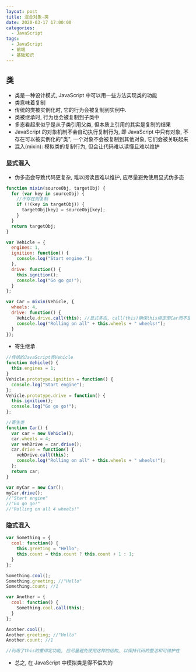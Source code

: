 ```yaml
---
layout: post
title: 混合对象-类
date: 2020-03-17 17:00:00
categories:
  - JavaScript
tags:
  - JavaScript
  - 前端
  - 基础知识
---
```


## 类

- 类是一种设计模式, JavaScript 中可以用一些方法实现类的功能
- 类意味着复制
- 传统的类被实例化时, 它的行为会被复制到实例中.
- 类被继承时, 行为也会被复制到子类中
- 多态看起来似乎是从子类引用父类, 但本质上引用的其实是复制的结果
- JavaScript 的对象机制不会自动执行复制行为, 即 JavaScript 中只有对象, 不存在可以被实例化的"类", 一个对象不会被复制到其他对象, 它们会被关联起来
- 混入(mixin): 模拟类的复制行为, 但会让代码难以读懂且难以维护

### 显式混入

- 伪多态会导致代码更复杂, 难以阅读且难以维护, 应尽量避免使用显式伪多态

```javascript
function mixin(sourceObj, targetObj) {
  for (var key in sourceObj) {
    //不存在则复制
    if (!(key in targetObj)) {
      targetObj[key] = sourceObj[key];
    }
  }
  return targetObj;
}

var Vehicle = {
  engines: 1,
  ignition: function() {
    console.log("Start engine.");
  },
  drive: function() {
    this.ignition();
    console.log("Go go go!");
  }
};

var Car = mixin(Vehicle, {
  wheels: 4,
  drive: function() {
    Vehicle.drive.call(this); //显式多态, call(this)确保this绑定至Car而不是Vehicle
    console.log("Rolling on all" + this.wheels + " wheels!");
  }
});
```

- 寄生继承

```javascript
//传统的JavaScript类Vehicle
function Vehicle() {
  this.engines = 1;
}
Vehicle.prototype.ignition = function() {
  console.log("Start engine");
};
Vehicle.prototype.drive = function() {
  this.ignition();
  console.log("Go go go!");
};

//寄生类
function Car() {
  var car = new Vehicle();
  car.wheels = 4;
  var vehDrive = car.drive();
  car.drive = function() {
    vehDrive.call(this);
    console.log("Rolling on all" + this.wheels + " wheels!");
  };
  return car;
}

var myCar = new Car();
myCar.drive();
//"Start engine"
//"Go go go!"
//"Rolling on all 4 wheels!"
```

### 隐式混入

```javascript
var Something = {
  cool: function() {
    this.greeting = "Hello";
    this.count = this.count ? this.count + 1 : 1;
  }
};

Something.cool();
Something.greeting; //"Hello"
Something.count; //1

var Another = {
  cool: function() {
    Something.cool.call(this);
  }
};

Another.cool();
Another.greeting; //"Hello"
Another.count; //1

//利用了this的重绑定功能, 应尽量避免使用这样的结构, 以保持代码的整洁和可维护性
```

- 总之, 在 JavaScript 中模拟类是得不偿失的
